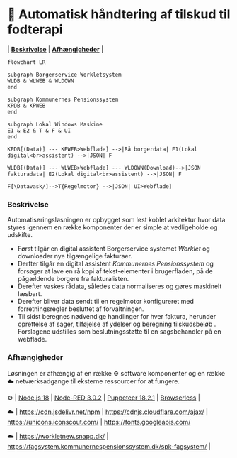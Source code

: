 # 👣 Automatisk håndtering af tilskud til fodterapi
|  [**Beskrivelse**](#beskrivelse)  |  [**Afhængigheder**](#afh%C3%A6ngigheder)  |

```mermaid
flowchart LR

subgraph Borgerservice Workletsystem
WLDB & WLWEB & WLDOWN
end

subgraph Kommunernes Pensionssystem
KPDB & KPWEB
end

subgraph Lokal Windows Maskine
E1 & E2 & T & F & UI
end

KPDB[(Data)] --- KPWEB>Webflade] -->|Rå borgerdata| E1(Lokal digital<br>assistent) -->|JSON| F

WLDB[(Data)] --- WLWEB>Webflade] --- WLDOWN(Download)-->|JSON fakturadata| E2(Lokal digital<br>assistent) -->|JSON| F

F[\Datavask/]-->T{Regelmotor} -->|JSON| UI>Webflade]

```
### Beskrivelse

Automatiseringsløsningen er opbygget som løst koblet arkitektur hvor data styres igennem en række komponenter der er simple at vedligeholde og udskifte. 

- Først tilgår en digital assistent Borgerservice systemet *Worklet* og downloader nye tilgængelige fakturaer. 
- Derfter tilgår en digital assistent *Kommunernes Pensionssystem* og forsøger at lave en rå kopi af tekst-elementer i brugerfladen, på de pågældende borgere fra fakturalisten.
- Derefter vaskes rådata, således data normaliseres og gøres maskinelt læsbart. 
- Derefter bliver data sendt til en regelmotor konfigureret med forretningsregler besluttet af forvaltningen. 
- Til sidst beregnes nødvendige handlinger for hver faktura, herunder oprettelse af sager, tilføjelse af ydelser og beregning tilskudsbeløb . Forslagene udstilles som beslutningsstøtte til en sagsbehandler på en webflade.

### Afhængigheder
Løsningen er afhængig af en række :gear: software komponenter og en række :cloud: netværksadgange til eksterne ressourcer for at fungere.

:gear: | [Node.js 18](https://docs.npmjs.com/downloading-and-installing-node-js-and-npm)  |  [Node-RED 3.0.2](https://nodered.org/docs/getting-started/windows)  |   [Puppeteer 18.2.1](https://www.npmjs.com/package/puppeteer/v/18.2.1) | [Browserless](https://hub.docker.com/r/browserless/chrome) |

:cloud: |   https://cdn.jsdelivr.net/npm  |  https://cdnjs.cloudflare.com/ajax/ | https://unicons.iconscout.com/ | https://fonts.googleapis.com/

:cloud: | https://workletnew.snapp.dk/  | https://fagsystem.kommunernespensionssystem.dk/spk-fagsystem/ |
